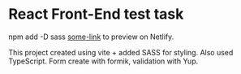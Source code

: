 # React Front-End test task

npm add -D sass
[some-link](Link) to preview on Netlify.

This project created using vite + added SASS for styling. Also used TypeScript. Form create with formik, validation with Yup.
